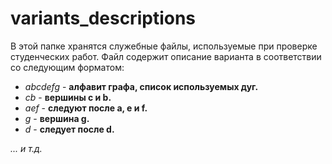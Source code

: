 # variants_descriptions
В этой папке хранятся служебные файлы, используемые при проверке студенческих работ. Файл содержит описание варианта в соответствии со следующим форматом:

* *abcdefg* - **алфавит графа, список используемых дуг.**
* *cb* - **вершины c и b.**
* *aef* - **следуют после a, e и f.**
* *g* - **вершина g.**
* *d* - **следует после d.**

*... и т.д.*
